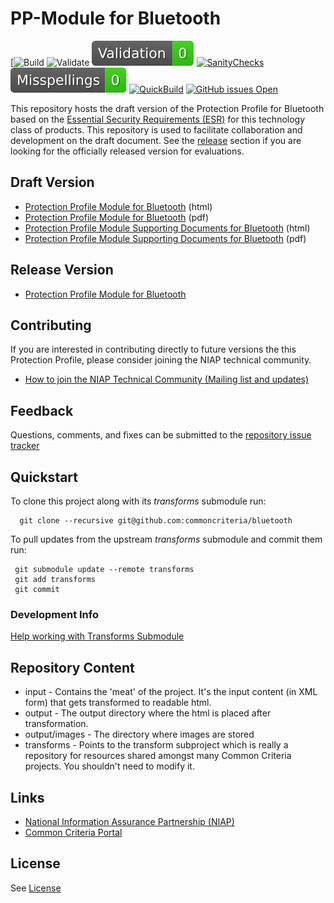 
PP-Module for Bluetooth
===============
[![Build](https://github.com/commoncriteria/bluetooth/workflows/Build/badge.svg)
![Validate](https://github.com/commoncriteria/bluetooth/workflows/Validate/badge.svg)
[![Validation](https://raw.githubusercontent.com/commoncriteria/bluetooth/gh-pages/validation.svg)](https://github.com/commoncriteria/bluetooth/blob/gh-pages/ValidationReport.txt)
[![SanityChecks](https://raw.githubusercontent.com/commoncriteria/bluetooth/gh-pages/warnings-badge.svg)](https://github.com/commoncriteria/bluetooth/blob/gh-pages/SanityChecksOutput.md)
[![SpellCheck](https://raw.githubusercontent.com/commoncriteria/bluetooth/gh-pages/spell-badge.svg)](https://github.com/commoncriteria/bluetooth/blob/gh-pages/SpellCheckReport.txt)
[![QuickBuild](https://github.com/commoncriteria/bluetooth/actions/workflows/quick_build.yml/badge.svg)](https://commoncriteria.github.io/bluetooth)
[![GitHub issues Open](https://img.shields.io/github/issues/commoncriteria/bluetooth.svg?maxAge=2592000)](https://github.com/commoncriteria/bluetooth/issues) 

This repository hosts the draft version of the Protection Profile for Bluetooth based on the 
[Essential Security Requirements (ESR)](https://commoncriteria.github.io/pp/bluetooth/bluetooth-esr.html) for this technology class of 
products. 
This repository is used to facilitate collaboration and development on the draft document. 
See the [release](#Release-Version) section if you are looking for the officially released version for evaluations. 

## Draft Version

* [Protection Profile Module for Bluetooth](https://commoncriteria.github.io/pp/bluetooth/bluetooth-release.html) (html)
* [Protection Profile Module for Bluetooth](https://commoncriteria.github.io/pp/bluetooth/bluetooth-release.pdf) (pdf)
* [Protection Profile Module Supporting Documents for Bluetooth](https://commoncriteria.github.io/pp/bluetooth/bluetooth-sd.html) (html)
* [Protection Profile Module Supporting Documents for Bluetooth](https://commoncriteria.github.io/pp/bluetooth/bluetooth-sd.pdf) (pdf)

## Release Version
* [Protection Profile Module for Bluetooth](https://www.niap-ccevs.org/Profile/Info.cfm?PPID=425&id=425)

## Contributing

If you are interested in contributing directly to future versions the this Protection Profile, please consider joining the NIAP technical community.
* [How to join the NIAP Technical Community (Mailing list and updates)](https://www.niap-ccevs.org/NIAP_Evolution/tech_communities.cfm)

## Feedback

Questions, comments, and fixes can be submitted to the [repository issue tracker](https://github.com/commoncriteria/bluetooth/issues)

## Quickstart
To clone this project along with its _transforms_ submodule run:

````
  git clone --recursive git@github.com:commoncriteria/bluetooth
````
To pull updates from the upstream _transforms_ submodule and commit them run:
````
 git submodule update --remote transforms
 git add transforms
 git commit
````

### Development Info
[Help working with Transforms Submodule](https://github.com/commoncriteria/transforms/wiki/Working-with-Transforms-as-a-Submodule)

## Repository Content
* input - Contains the 'meat' of the project. It's the input content (in XML form) that gets transformed to readable html.
* output - The output directory where the html is placed after transformation.
* output/images - The directory where images are stored
* transforms - Points to the transform subproject which is really a repository for resources shared amongst many Common Criteria projects. You shouldn't need to modify it.

## Links 
* [National Information Assurance Partnership (NIAP)](https://www.niap-ccevs.org/)
* [Common Criteria Portal](https://www.commoncriteriaportal.org/)

## License
See [License](./LICENSE)

